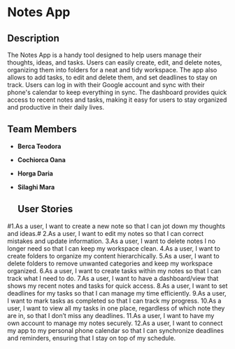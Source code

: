 # Notes App

## Description
The Notes App is a handy tool designed to help users manage their thoughts, ideas, and tasks. Users can easily create, edit, and delete notes, organizing them into folders for a neat and tidy workspace. The app also allows to add tasks, to edit and delete them, and set deadlines to stay on track. Users can log in with their Google account and sync with their phone's calendar to keep everything in sync. The dashboard provides quick access to recent notes and tasks, making it easy for users to stay organized and productive in their daily lives.
## Team Members
- **Berca Teodora**
- **Cochiorca Oana**
- **Horga Daria**
- **Silaghi Mara**

  ## User Stories

#1.As a user, I want to create a new note so that I can jot down my thoughts and ideas.#
2.As a user, I want to edit my notes so that I can correct mistakes and update information.
3.As a user, I want to delete notes I no longer need so that I can keep my workspace clean.
4.As a user, I want to create folders to organize my content hierarchically.
5.As a user, I want to delete folders to remove unwanted categories and keep my workspace organized.
6.As a user, I want to create tasks within my notes so that I can track what I need to do.
7.As a user, I want to have a dashboard/view that shows my recent notes and tasks for quick access.
8.As a user, I want to set deadlines for my tasks so that I can manage my time efficiently.
9.As a user, I want to mark tasks as completed so that I can track my progress.
10.As a user, I want to view all my tasks in one place, regardless of which note they are in, so that I don’t miss any deadlines.
11.As a user, I want to have my own account to manage my notes securely.
12.As a user, I want to connect my app to my personal phone calendar so that I can synchronize deadlines and reminders, ensuring that I stay on top of my schedule.

